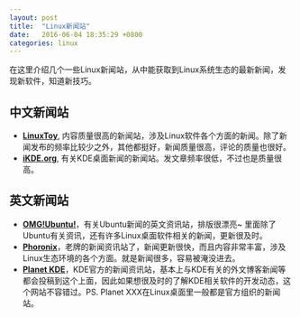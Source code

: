 ```yaml
---
layout: post
title:  "Linux新闻站"
date:   2016-06-04 18:35:29 +0800
categories: linux
---
```


在这里介绍几个一些Linux新闻站，从中能获取到Linux系统生态的最新新闻，发现新软件，知道新技巧。





## 中文新闻站
* **[LinuxToy](https://www.linuxtoy.org)**, 内容质量很高的新闻站，涉及Linux软件各个方面的新闻。除了新闻发布的频率比较少之外，其他都挺好，新闻质量很高，评论的质量也很好。
* **[iKDE.org](http://www.ikde.org/)**, 有关KDE桌面新闻的新闻站。发文章频率很低，不过也是质量很高。

## 英文新闻站

* **[OMG!Ubuntu!](http://omgubuntu.co.uk/)**，有关Ubuntu新闻的英文资讯站，排版很漂亮~ 里面除了Ubuntu有关资讯，还有许多Linux桌面软件相关的新闻，更新很及时。
* **[Phoronix](http://www.phoronix.com/scan.php?page=home)**，老牌的新闻资讯站了，新闻更新很快，而且内容非常丰富，涉及Linux生态环境的各个方面。就是新闻很多，容易被淹没进去。
* **[Planet KDE](http://planetkde.org/)**，KDE官方的新闻资讯站，基本上与KDE有关的外文博客新闻等都会投稿到这个上面，因此如果想很及时的了解KDE相关软件的开发动态，这个网站不容错过。PS. Planet XXX在Linux桌面里一般都是官方组织的新闻站。